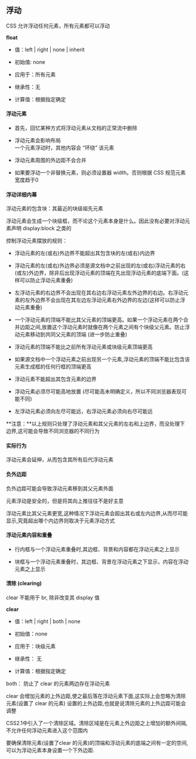 ## 浮动

CSS 允许浮动任何元素，所有元素都可以浮动

**float**

- 值：left | right | none | inherit

- 初始值: none
- 应用于：所有元素
- 继承性：无
- 计算值：根据指定确定

#### 浮动元素

- 首先，回忆某种方式将浮动元素从文档的正常流中删除
- 浮动元素会影响布局\
    一个元素浮动时，其他内容会 “环绕” 该元素

- 浮动元素周围的外边距不会合并
- 如果要浮动一个非替换元素，则必须设置器 width。否则根据 CSS 规范元素宽度趋于0 

#### 浮动详细内幕
浮动元素的包含块：其最近的块级祖先元素

浮动元素会生成一个块级框，而不论这个元素本身是什么。因此没有必要对浮动元素声明 display:block 之类的

控制浮动元素摆放的规则：

- 浮动元素的左(或右)外边界不能超出其包含块的左(或右)内边界

- 浮动元素的左(或右)外边界必须是源文档中之前出现的左(或右)浮动元素的右(或左)外边界，除非后出现浮动元素的顶端在先出现浮动元素的底端下面。(这样可以防止浮动元素重叠)

- 左浮动元素的右边界不会出现在其右边右浮动元素左外边界的右边。右浮动元素的左外边界不会出现在其左边左浮动元素右外边界的左边(这样可以防止浮动元素重叠)

- 一个浮动元素的顶端不能比其父元素的顶端更高。如果一个浮动元素在两个合并边距之间,放置这个浮动元素时就像在两个元素之间有个块级父元素。防止浮动元素移动到共同父元素的顶端 (进一步防止重叠)

- 浮动元素的顶端不能比之前所有浮动元素或块级元素顶端更高

- 如果源文档中一个浮动元素之前出现另一个元素,浮动元素的顶端不能比包含该元素生成框的任何行框的顶端更高

- 浮动元素不能超出其包含元素的边界

- 浮动元素必须尽可能高地放置 (尽可能高未明确定义，所以不同浏览器表现可能不同)

- 左浮动元素必须向左尽可能远，右浮动元素必须向右尽可能远

**注意：**以上规则只处理了浮动元素和其父元素的左右和上边界，而没处理下边界,这可能会导致不同浏览器的不同行为

#### 实际行为
浮动元素会延伸，从而包含其所有后代浮动元素

#### 负外边距
负外边距可能会导致浮动元素移到其父元素外面

元素浮动是安全的，但是将其向上推往往不是好主意

浮动元素比其父元素更宽,这种情况下浮动元素会超出其右或左内边界,从而尽可能显示,究竟超出哪个内边界则取决于元素浮动方式 

#### 浮动元素内容和重叠
- 行内框与一个浮动元素重叠时,其边框、背景和内容都在浮动元素之上显示

- 块框与一个浮动元素重叠时，其边框、背景在浮动元素之下显示，内容在浮动元素之上显示

#### 清除 (clearing)
clear 不能用于 br, 除非改变其 display 值

**clear**
- 值：left | right | both | none

- 初始值：none
- 应用于：块级元素
- 继承性： 无
- 计算值：根据指定确定

both： 防止了 clear 的元素两边存在浮动元素

clear 会增加元素的上外边距,使之最后落在浮动元素下面,这实际上会忽略为清除元素(设置了 clear 的元素) 设置的上外边距,也就是说清除元素的上外边距可能会调整

CSS2.1中引入了一个清除区域。清除区域是在元素上外边距之上增加的额外间隔,不允许任何浮动元素进入这个范围内

要确保清除元素(设置了clear 的元素)的顶端和浮动元素的底端之间有一定的空间,可以为浮动元素本身设置一个下外边距.
